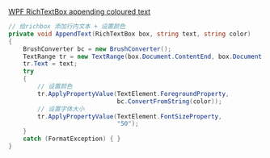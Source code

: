 [WPF RichTextBox appending coloured text](https://stackoverflow.com/questions/5512921/wpf-richtextbox-appending-coloured-text)

```c#
// 给richbox 添加行内文本 + 设置颜色
private void AppendText(RichTextBox box, string text, string color)
{
    BrushConverter bc = new BrushConverter();
    TextRange tr = new TextRange(box.Document.ContentEnd, box.Document.ContentEnd);
    tr.Text = text;
    try
    {
        // 设置颜色
        tr.ApplyPropertyValue(TextElement.ForegroundProperty,
                              bc.ConvertFromString(color));
        // 设置字体大小
        tr.ApplyPropertyValue(TextElement.FontSizeProperty,
                              "50");
    }
    catch (FormatException) { }
}
```

